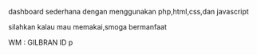 dashboard sederhana dengan menggunakan php,html,css,dan javascript

silahkan kalau mau memakai,smoga bermanfaat


WM : GILBRAN ID
p
